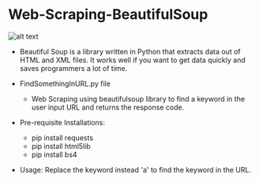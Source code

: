 # Web-Scraping-BeautifulSoup

![alt text](https://miro.medium.com/max/1400/0*5l1YDbdnkWmQwDU5.jpg)

- Beautiful Soup is a library written in Python that extracts data out of HTML and XML files. It works well if you want to get data quickly and saves programmers a lot of time.

- FindSomethingInURL.py file 
  - Web Scraping using beautifulsoup library to find a keyword in the user input URL and returns the response code.
  
- Pre-requisite Installations:
  - pip install requests
  - pip install html5lib
  - pip install bs4

- Usage: Replace the keyword instead 'a' to find the keyword in the URL.

